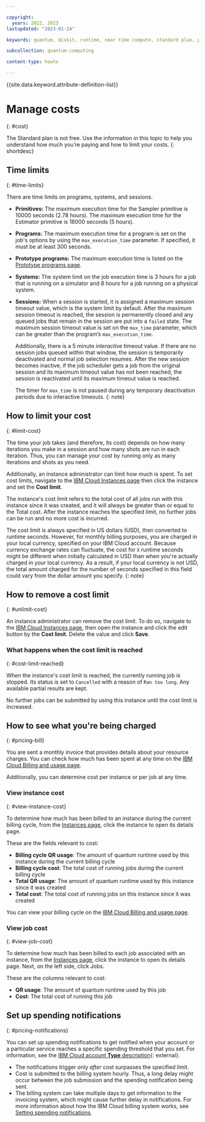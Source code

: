 ```yaml
---

copyright:
  years: 2022, 2023
lastupdated: "2023-01-24"

keywords: quantum, Qiskit, runtime, near time compute, standard plan, pay-as-you-go, lite plan

subcollection: quantum-computing

content-type: howto

---
```


{{site.data.keyword.attribute-definition-list}}

# Manage costs
{: #cost}

The Standard plan is not free. Use the information in this topic to help you understand how much you’re paying and how to limit your costs.
{: shortdesc}

## Time limits
{: #time-limits}

There are time limits on programs, systems, and sessions.

* **Primitives:** The maximum execution time for the Sampler primitive is 10000 seconds (2.78 hours). The maximum execution time for the Estimator primitive is 18000 seconds (5 hours).
* **Programs:** The maximum execution time for a program is set on the job's options by using the ``max_execution_time`` parameter. If specified, it must be at least 300 seconds. 
* **Prototype programs:** The maximum execution time is listed on the [Prototype programs page](https://quantum-computing.ibm.com/services/programs/prototypes).
* **Systems:** The system limit on the job execution time is 3 hours for a job that is running on a simulator and 8 hours for a job running on a physical system.
* **Sessions:** When a session is started, it is assigned a maximum session timeout value, which is the system limit by default.  After the maximum session timeout is reached, the session is permanently closed and any queued jobs that remain in the session are put into a ``failed`` state. The maximum session timeout value is set on the ``max_time`` parameter, which can be greater than the program’s ``max_execution_time``.

   Additionally, there is a 5 minute *interactive* timeout value. If there are no session jobs queued within that window, the session is temporarily deactivated and normal job selection resumes. After the new session becomes inactive, if the job scheduler gets a job from the original session and its maximum timeout value has not been reached, the session is reactivated until its maximum timeout value is reached.
  
   The timer for ``max_time`` is not paused during any temporary deactivation periods due to interactive timeouts.
   {: note}

## How to limit your cost
{: #limit-cost}

The time your job takes (and therefore, its cost) depends on how many iterations you make in a session and how many shots are run in each iteration. Thus, you can manage your cost by running only as many iterations and shots as you need.

Additionally, an instance administrator can limit how much is spent. To set cost limits, navigate to the [IBM Cloud Instances page](https://cloud.ibm.com/quantum/instances) then click the instance and set the **Cost limit**.

The instance's cost limit refers to the total cost of all jobs run with this instance since it was created, and it will always be greater than or equal to the Total cost. After the instance reaches the specified limit, no further jobs can be run and no more cost is incurred.

The cost limit is always specified in US dollars (USD), then converted to runtime seconds.  However, for monthly billing purposes, you are charged in your local currency, specified on your IBM Cloud account. Because currency exchange rates can fluctuate, the cost for `X` runtime seconds might be different when initially calculated in USD than when you're actually charged in your local currency.  As a result, if your local currency is not USD, the total amount charged for the number of seconds specified in this field could vary from the dollar amount you specify.
{: note}

## How to remove a cost limit
{: #unlimit-cost}

An instance administrator can remove the cost limit.  To do so, navigate to the [IBM Cloud Instances page](https://cloud.ibm.com/quantum/instances), then open the instance and click the edit button by the **Cost limit**. Delete the value and click **Save**.

### What happens when the cost limit is reached
{: #cost-limit-reached}

When the instance's cost limit is reached, the currently running job is stopped.  Its status is set to `Cancelled` with a reason of `Ran too long`. Any available partial results are kept. 

No further jobs can be submitted by using this instance until the cost limit is increased. 

## How to see what you're being charged
{: #pricing-bill}

You are sent a monthly invoice that provides details about your resource charges. You can check how much has been spent at any time on the [IBM Cloud Billing and usage page](https://cloud.ibm.com/billing).

Additionally, you can determine cost per instance or per job at any time.

### View instance cost
{: #view-instance-cost}

To determine how much has been billed to an instance during the current billing cycle, from the [Instances page](https://cloud.ibm.com/quantum/instances), click the instance to open its details page.

These are the fields relevant to cost:

- **Billing cycle QR usage**: The amount of quantum runtime used by this instance during the current billing cycle
- **Billing cycle cost**: The total cost of running jobs during the current billing cycle
- **Total QR usage**: The amount of quantum runtime used by this instance since it was created
- **Total cost**: The total cost of running jobs on this instance since it was created

You can view your billing cycle on the [IBM Cloud Billing and usage page](https://cloud.ibm.com/billing).

### View job cost
{: #view-job-cost}

To determine how much has been billed to each job associated with an instance, from the [Instances page](https://cloud.ibm.com/quantum/instances), click the instance to open its details page. Next, on the left side, click Jobs.

These are the columns relevant to cost:

- **QR usage**: The amount of quantum runtime used by this job
- **Cost**: The total cost of running this job

## Set up spending notifications
{: #pricing-notifications}

You can set up spending notifications to get notified when your account or a particular service reaches a specific spending threshold that you set. For information, see the [IBM Cloud account **Type** description](/docs/account?topic=account-accounts){: external}.

- The notifications trigger only _after_ cost surpasses the specified limit.
- Cost is submitted to the billing system hourly. Thus, a long delay might occur between the job submission and the spending notification being sent.
- The billing system can take multiple days to get information to the invoicing system, which might cause further delay in notifications. For more information about how the IBM Cloud billing system works, see [Setting spending notifications](/docs/billing-usage?topic=billing-usage-spending).
